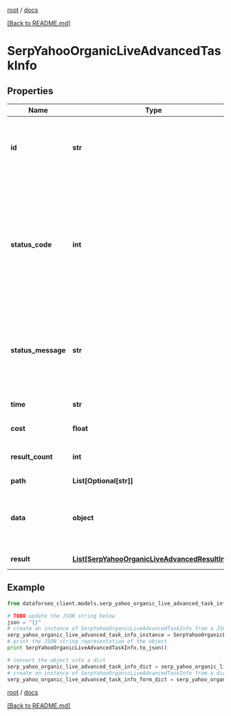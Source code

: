 [root](./../ "root") / [docs](./ "docs")

[[Back to README.md]](./../README.md "[Back to README.md]")

# SerpYahooOrganicLiveAdvancedTaskInfo

## Properties

Name | Type | Description | Notes
------------ | ------------- | ------------- | -------------
**id** | **str** | task identifier unique task identifier in our system in the UUID format | [optional]
**status_code** | **int** | status code of the task generated by DataForSEO, can be within the following range: 10000-60000 you can find the full list of the response codes here | [optional]
**status_message** | **str** | informational message of the task you can find the full list of general informational messages here | [optional]
**time** | **str** | execution time, seconds | [optional]
**cost** | **float** | total tasks cost, USD | [optional]
**result_count** | **int** | number of elements in the result array | [optional]
**path** | **List[Optional[str]]** | URL path | [optional]
**data** | **object** | contains the same parameters that you specified in the POST request | [optional]
**result** | [**List[SerpYahooOrganicLiveAdvancedResultInfo]**](SerpYahooOrganicLiveAdvancedResultInfo.md) | array of results | [optional]

## Example

```python
from dataforseo_client.models.serp_yahoo_organic_live_advanced_task_info import SerpYahooOrganicLiveAdvancedTaskInfo

# TODO update the JSON string below
json = "{}"
# create an instance of SerpYahooOrganicLiveAdvancedTaskInfo from a JSON string
serp_yahoo_organic_live_advanced_task_info_instance = SerpYahooOrganicLiveAdvancedTaskInfo.from_json(json)
# print the JSON string representation of the object
print SerpYahooOrganicLiveAdvancedTaskInfo.to_json()

# convert the object into a dict
serp_yahoo_organic_live_advanced_task_info_dict = serp_yahoo_organic_live_advanced_task_info_instance.to_dict()
# create an instance of SerpYahooOrganicLiveAdvancedTaskInfo from a dict
serp_yahoo_organic_live_advanced_task_info_form_dict = serp_yahoo_organic_live_advanced_task_info.from_dict(serp_yahoo_organic_live_advanced_task_info_dict)
```

  

[root](./../ "root") / [docs](./ "docs")

[[Back to README.md]](./../README.md "[Back to README.md]")